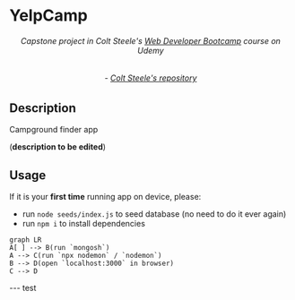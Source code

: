 # YelpCamp

###### <div align="center">Capstone project in Colt Steele's [Web Developer Bootcamp](https://www.udemy.com/course/the-web-developer-bootcamp/) course on Udemy</div>

###### <div align="center">- [Colt Steele's repository](https://github.com/Colt/YelpCamp)

</div>

## Description

Campground finder app

(**description to be edited**)

## Usage

If it is your **first time** running app on device, please:

- run `node seeds/index.js` to seed database (no need to do it ever again)
- run `npm i` to install dependencies

```mermaid
graph LR
A[ ] --> B(run `mongosh`)
A --> C(run `npx nodemon` / `nodemon`)
B --> D(open `localhost:3000` in browser)
C --> D
```

--- test
